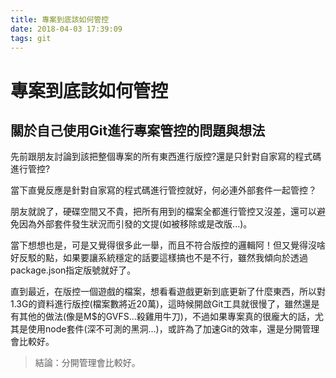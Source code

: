 ```yaml
---
title: 專案到底該如何管控
date: 2018-04-03 17:39:09
tags: git
---
```

# 專案到底該如何管控 

## 關於自己使用Git進行專案管控的問題與想法

先前跟朋友討論到該把整個專案的所有東西進行版控?還是只針對自家寫的程式碼進行管控?

當下直覺反應是針對自家寫的程式碼進行管控就好，何必連外部套件一起管控？

朋友就說了，硬碟空間又不貴，把所有用到的檔案全都進行管控又沒差，還可以避免因為外部套件發生狀況而引發的文提(如被移除或是改版...)。

當下想想也是，可是又覺得很多此一舉，而且不符合版控的邏輯阿！但又覺得沒啥好反駁的點，如果要讓系統穩定的話要這樣搞也不是不行，雖然我傾向於透過package.json指定版號就好了。

直到最近，在版控一個遊戲的檔案，想看看遊戲更新到底更新了什麼東西，所以對1.3G的資料進行版控(檔案數將近20萬)，這時候開啟Git工具就很慢了，雖然還是有其他的做法(像是M$的GVFS...殺雞用牛刀)，不過如果專案真的很龐大的話，尤其是使用node套件(深不可測的黑洞...)，或許為了加速Git的效率，還是分開管理會比較好。

> 結論：分開管理會比較好。
